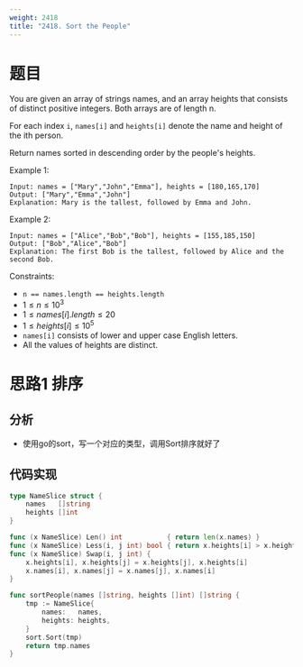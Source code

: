```yaml
---
weight: 2418
title: "2418. Sort the People"
---
```


# 题目

You are given an array of strings names, and an array heights that consists of distinct positive integers. Both arrays are of length n.

For each index `i`, `names[i]` and `heights[i]` denote the name and height of the ith person.

Return names sorted in descending order by the people's heights.

Example 1:

```
Input: names = ["Mary","John","Emma"], heights = [180,165,170]
Output: ["Mary","Emma","John"]
Explanation: Mary is the tallest, followed by Emma and John.
```

Example 2:

```
Input: names = ["Alice","Bob","Bob"], heights = [155,185,150]
Output: ["Bob","Alice","Bob"]
Explanation: The first Bob is the tallest, followed by Alice and the second Bob.
```


Constraints:

- `n == names.length == heights.length`
- $1 \le n \le 10^3$
- $1 \le names[i].length \le 20$
- $1 \le heights[i] \le 10^5$
- `names[i]` consists of lower and upper case English letters.
- All the values of heights are distinct.


# 思路1 排序

## 分析

- 使用go的sort，写一个对应的类型，调用Sort排序就好了

## 代码实现

```go
type NameSlice struct {
	names   []string
	heights []int
}

func (x NameSlice) Len() int           { return len(x.names) }
func (x NameSlice) Less(i, j int) bool { return x.heights[i] > x.heights[j] }
func (x NameSlice) Swap(i, j int) {
	x.heights[i], x.heights[j] = x.heights[j], x.heights[i]
	x.names[i], x.names[j] = x.names[j], x.names[i]
}

func sortPeople(names []string, heights []int) []string {
	tmp := NameSlice{
		names:   names,
		heights: heights,
	}
	sort.Sort(tmp)
	return tmp.names
}
```
